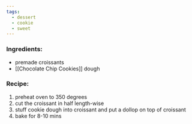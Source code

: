 ```yaml
---
tags:
  - dessert
  - cookie
  - sweet
---
```

### Ingredients:
- premade croissants
- [[Chocolate Chip Cookies]] dough

### Recipe:
1. preheat oven to 350 degrees
2. cut the croissant in half length-wise
3. stuff cookie dough into croissant and put a dollop on top of croissant
4. bake for 8-10 mins